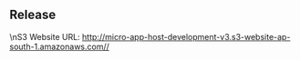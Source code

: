 ## Release 
\nS3 Website URL: http://micro-app-host-development-v3.s3-website-ap-south-1.amazonaws.com//
